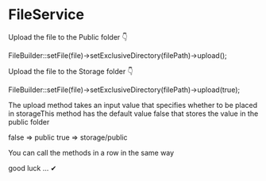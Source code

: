 # FileService

Upload the file to the Public folder 👇

FileBuilder::setFile(file)->setExclusiveDirectory(filePath)->upload();

Upload the file to the Storage folder 👇

FileBuilder::setFile(file)->setExclusiveDirectory(filePath)->upload(true);

The upload method takes an input value that specifies whether to be placed in storageThis method has the default value false that stores the value in the public folder

false => public true => storage/public

You can call the methods in a row in the same way

good luck ... ✔
